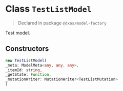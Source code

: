 # Class `TestListModel`
> Declared in package `@dxos/model-factory`

Test model.

## Constructors
```ts
new TestListModel(
_meta: ModelMeta<any, any, any>,
_itemId: string,
_getState: Function,
_mutationWriter: MutationWriter<TestListMutation>
)
```
